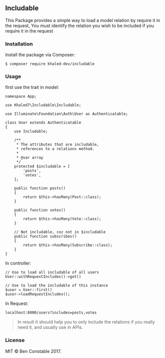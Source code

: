 ## Includable 

This Package provides a simple way to load a model relation by require it in the request,
You must identify the relation you wish to be included if you require it in the request  

### Installation 

Install the package via Composer:

```
$ composer require khaled-dev/includable
```

### Usage

first use the trait in model:

```
namespace App;

use Khaled7\Includable\Includable;

use Illuminate\Foundation\Auth\User as Authenticatable;

class User extends Authenticatable
{   
    use Includable;
    
    /**
     * The attributes that are includable,
     * references to a relations method.
     *
     * @var array
     */
    protected $includable = [
        'posts',
        'votes',
    ];
   
    public function posts()
    {
        return $this->hasMany(Post::class);
    } 
    
    public function votes()
    {
        return $this->hasMany(Vote::class);
    }
    
    // Not includable, coz not in $includable
    public function subscribes()
    {
        return $this->hasMany(Subscribe::class);
    }  
}
```

In controller:

```
// Use to load all includable of all users
User::withRequestIncludes()->get()

// Use to load the includable of this instance
$user = User::first()
$user->loadRequestIncludes();
```

In Request:
```
localhost:8000/users?includes=posts,votes
```
 
 > In result it should help you to  only include the relations if you really need it, and usually use in APIs.
 
### License
MIT © Ben Constable 2017.
